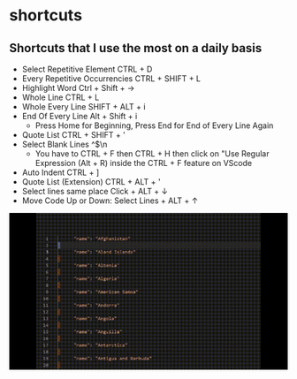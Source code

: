 # shortcuts
## Shortcuts that I use the most on a daily basis

* Select Repetitive Element CTRL + D
* Every Repetitive Occurrencies CTRL + SHIFT + L
* Highlight Word Ctrl + Shift + ->
* Whole Line CTRL + L
* Whole Every Line SHIFT + ALT + i
* End Of Every Line Alt + Shift + i
  * Press Home for Beginning, Press End for End of Every Line Again
* Quote List CTRL + SHIFT + '
* Select Blank Lines ^$\n
  * You have to CTRL + F then CTRL + H then click on "Use Regular Expression (Alt + R) inside the CTRL + F feature on VScode <br/>
* Auto Indent CTRL + ]
* Quote List (Extension) CTRL + ALT + '
* Select lines same place  Click + ALT + ↓
* Move Code Up or Down: Select Lines + ALT + ↑

![Shortcuts](https://raw.githubusercontent.com/sergio-gn/shortcuts/main/shortcut.gif)
